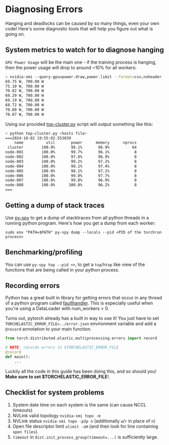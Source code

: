 # Diagnosing Errors

Hanging and deadlocks can be caused by so many things, even your own code! Here's some diagnostic tools that will help you figure out what is going on.

## System metrics to watch for to diagnose hanging

`GPU Power Usage` will be the main one - if the training process is hanging, then the power usage will drop to around ~10% for all workers:

```bash
> nvidia-smi --query-gpu=power.draw,power.limit --format=csv,noheader
69.75 W, 700.00 W
75.10 W, 700.00 W
70.82 W, 700.00 W
69.29 W, 700.00 W
69.19 W, 700.00 W
68.72 W, 700.00 W
70.80 W, 700.00 W
70.87 W, 700.00 W
```

Using our provided [top-cluster.py](../top-cluster.py) script will output something like this:

```bash
> python top-cluster.py <hosts file>
===2024-10-02 19:55:02.553039
    name	      util	     power	    memory	    nprocs
 cluster	    100.0%	     99.1%	     96.9%	        64
node-001	    100.0%	     99.7%	     96.1%	         8
node-002	    100.0%	     97.8%	     96.9%	         8
node-003	    100.0%	     99.2%	     97.2%	         8
node-004	    100.0%	     99.1%	     97.4%	         8
node-005	    100.0%	     98.1%	     97.1%	         8
node-006	    100.0%	     99.0%	     97.7%	         8
node-007	    100.0%	     99.8%	     96.9%	         8
node-008	    100.0%	    100.0%	     96.2%	         8
===
```

## Getting a dump of stack traces

Use [py-spy](https://github.com/benfred/py-spy) to get a dump of stacktraces from all python threads in a running python program. Here's how you get a dump from each worker:

```
sudo env "PATH=$PATH" py-spy dump --locals --pid <PID of the torchrun process>
```

## Benchmarking/profiling

You can use `py-spy top --pid <>`, to get a `top`/`htop` like view of the functions that are being called in your python process.

## Recording errors

Python has a great built in library for getting errors that occur in any thread of a python program called [faulthandler](https://docs.python.org/3/library/faulthandler.html). This is especially useful when you're using a DataLoader with num_workers > 0.

Turns out, pytorch already has a built in way to use it! You just have to set `TORCHELASTIC_ERROR_FILE=../error.json` environment variable and add a `@record` annotation to your main function. 

```python
from torch.distributed.elastic.multiprocessing.errors import record

# NOTE: records errors to $TORCHELASTIC_ERROR_FILE
@record
def main():
    ...
```

Luckily all the code in this guide has been doing this, and so should you! **Make sure to set $TORCHELASTIC_ERROR_FILE**!.

## Checklist for system problems

1. System date time on each system is the same (can cause NCCL timeouts)
2. NVLink valid topology `nvidia-smi topo -m`
3. NVLink status `nvidia-smi topo -p2p n` (additionally `w`/`r` in place of `n`)
4. Open file descriptor limit `ulimit -aH` (and then look for line containing `open files`).
5. `timeout` in `dist.init_process_group(timeout=...)` is sufficiently large.
